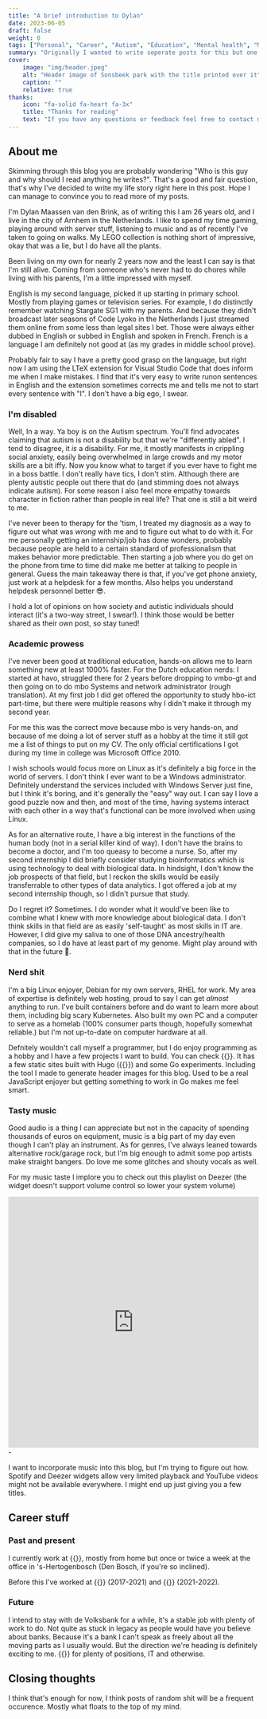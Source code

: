 ```yaml
---
title: "A brief introduction to Dylan"
date: 2023-06-05
draft: false
weight: 0
tags: ["Personal", "Career", "Autism", "Education", "Mental health", "Music"]
summary: "Originally I wanted to write seperate posts for this but one biggun is definitely the play here."
cover:
    image: "img/header.jpeg"
    alt: "Header image of Sonsbeek park with the title printed over it"
    caption: ""
    relative: true
thanks:
    icon: "fa-solid fa-heart fa-3x"
    title: "Thanks for reading"
    text: "If you have any questions or feedback feel free to contact me through the means listed [on my main site](https://dylanmaassen.nl). Sharing my posts is also really appreciated!"
---
```

## About me

Skimming through this blog you are probably wondering "Who is this guy and why should I read anything he writes?". That's a good and fair question, that's why I've decided to write my life story right here in this post. Hope I can manage to convince you to read more of my posts.

I'm Dylan Maassen van den Brink, as of writing this I am 26 years old, and I live in the city of Arnhem in the Netherlands. I like to spend my time gaming, playing around with server stuff, listening to music and as of recently I've taken to going on walks. My LEGO collection is nothing short of impressive, okay that was a lie, but I do have all the plants.

Been living on my own for nearly 2 years now and the least I can say is that I'm still alive. Coming from someone who's never had to do chores while living with his parents, I'm a little impressed with myself.

English is my second language, picked it up starting in primary school. Mostly from playing games or television series. For example, I do distinctly remember watching Stargate SG1 with my parents. And because they didn't broadcast later seasons of Code Lyoko in the Netherlands I just streamed them online from some less than legal sites I bet. Those were always either dubbed in English or subbed in English and spoken in French. French is a language I am definitely not good at (as my grades in middle school prove).

Probably fair to say I have a pretty good grasp on the language, but right now I am using the LTeX extension for Visual Studio Code that does inform me when I make mistakes. I find that it's very easy to write runon sentences in English and the extension sometimes corrects me and tells me not to start every sentence with "I". I don't have a big ego, I swear.

### I'm disabled
Well, In a way. Ya boy is on the Autism spectrum. You'll find advocates claiming that autism is not a disability but that we're "differently abled". I tend to disagree, it *is* a disability. For me, it mostly manifests in crippling social anxiety, easily being overwhelmed in large crowds and my motor skills are a bit iffy. Now you know what to target if you ever have to fight me in a boss battle. I don't really have tics, I don't stim. Although there are plenty autistic people out there that do (and stimming does not always indicate autism). For some reason I also feel more empathy towards character in fiction rather than people in real life? That one is still a bit weird to me.

I've never been to therapy for the 'tism, I treated my diagnosis as a way to figure out what was *wrong* with me and to figure out what to do with it. For me personally getting an internship/job has done wonders, probably because people are held to a certain standard of professionalism that makes behavior more predictable. Then starting a job where you do get on the phone from time to time did make me better at talking to people in general. Guess the main takeaway there is that, if you've got phone anxiety, just work at a helpdesk for a few months. Also helps you understand helpdesk personnel better 😎.  

I hold a lot of opinions on how society and autistic individuals should interact (it's a two-way street, I swear!). I think those would be better shared as their own post, so stay tuned! 

### Academic prowess
I've never been good at traditional education, hands-on allows me to learn something new at least 1000% faster. For the Dutch education nerds: I started at havo, struggled there for 2 years before dropping to vmbo-gt and then going on to do mbo Systems and network administrator (rough translation). At my first job I did get offered the opportunity to study hbo-ict part-time, but there were multiple reasons why I didn't make it through my second year.

For me this was the correct move because mbo is very hands-on, and because of me doing a lot of server stuff as a hobby at the time it still got me a list of things to put on my CV. The only official certifications I got during my time in college was Microsoft Office 2010.  

I wish schools would focus more on Linux as it's definitely a big force in the world of servers. I don't think I ever want to be a Windows administrator. Definitely understand the services included with Windows Server just fine, but I think it's boring, and it's generally the "easy" way out. I can say I love a good puzzle now and then, and most of the time, having systems interact with each other in a way that's functional can be more involved when using Linux.

As for an alternative route, I have a big interest in the functions of the human body (not in a serial killer kind of way). I don't have the brains to become a doctor, and I'm too queasy to become a nurse. So, after my second internship I did briefly consider studying bioinformatics which is using technology to deal with biological data. In hindsight, I don't know the job prospects of that field, but I reckon the skills would be easily transferrable to other types of data analytics. I got offered a job at my second internship though, so I didn't pursue that study.  

Do I regret it? Sometimes. I do wonder what it would've been like to combine what I knew with more knowledge about biological data. I don't think skills in that field are as easily 'self-taught' as most skills in IT are. However, I did give my saliva to one of those DNA ancestry/health companies, so I do have at least part of my genome. Might play around with that in the future 🤔.

### Nerd shit
I'm a big Linux enjoyer, Debian for my own servers, RHEL for work. My area of expertise is definitely web hosting, proud to say I can get *almost* anything to run. I've built containers before and do want to learn more about them, including big scary Kubernetes. Also built my own PC and a computer to serve as a homelab (100% consumer parts though, hopefully somewhat reliable.) but I'm not up-to-date on computer hardware at all.

Defnitely wouldn't call myself a programmer, but I do enjoy programming as a hobby and I have a few projects I want to build. You can check {{<extlink url="https://github.com/dylantic" text="my Github account here">}}. It has a few static sites built with Hugo ({{<extlink text="like this very blog" url="https://github.com/dylantic/dylans-blog">}}) and some Go experiments. Including the tool I made to generate header images for this blog. Used to be a real JavaScript enjoyer but getting something to work in Go makes me feel smart.



### Tasty music
Good audio is a thing I can appreciate but not in the capacity of spending thousands of euros on equipment, music is a big part of my day even though I can't play an instrument. As for genres, I've always leaned towards alternative rock/garage rock, but I'm big enough to admit some pop artists make straight bangers. Do love me some glitches and shouty vocals as well.

For my music taste I implore you to check out this playlist on Deezer (the widget doesn't support volume control so lower your system volume)
<div style="position: relative; padding-bottom: 100%; height: 0; overflow: hidden; max-width: 100%;"><iframe src="https://embed.tidal.com/playlists/1c0808cd-05da-4322-bcfc-277fa9da58ca?layout=gridify" frameborder="0" allowfullscreen style="position: absolute; top: 0; left: 0; width: 100%; height: 1px; min-height: 100%; margin: 0 auto;"></iframe></div> 
-

I want to incorporate music into this blog, but I'm trying to figure out how. Spotify and Deezer widgets allow very limited playback and YouTube videos might not be available everywhere. I might end up just giving you a few titles.

## Career stuff
### Past and present
I currently work at {{<extlink text="de Volksbank" url="https://www.devolksbank.nl/en" >}}, mostly from home but once or twice a week at the office in 's-Hertogenbosch (Den Bosch, if you're so inclined). 

Before this I've worked at {{<extlink text="Elonisas" url="https://elonisas.nl" >}} (2017-2021) and {{<extlink text="Savvii" url="https://www.savvii.com" >}} (2021-2022).

### Future
I intend to stay with de Volksbank for a while, it's a stable job with plenty of work to do. Not quite as stuck in legacy as people would have you believe about banks. Because it's a bank I can't speak as freely about all the moving parts as I usually would. But the direction we're heading is definitely exciting to me. {{<extlink text="We're also hiring" url="https://werkenbij.devolksbank.nl" >}} for plenty of positions, IT and otherwise. 

## Closing thoughts
I think that's enough for now, I think posts of random shit will be a frequent occurence. Mostly what floats to the top of my mind.

